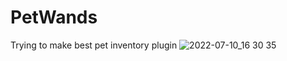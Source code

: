 # PetWands
Trying to make best pet inventory plugin
![2022-07-10_16 30 35](https://user-images.githubusercontent.com/74851280/178142512-4d86ffb3-38bb-45a1-a202-96bda58b22f2.png)
